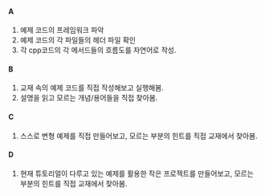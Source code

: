 #### A
1. 예제 코드의 프레임워크 파악
2. 예제 코드의 각 파일들의 헤더 파일 확인
3. 각 cpp코드의 각 메서드들의 흐름도를 자연어로 작성.
#### B
1. 교재 속의 예제 코드를 직접 작성해보고 실행해봄.
2. 설명을 읽고 모르는 개념/용어들을 직접 찾아봄.
#### C
1. 스스로 변형 예제를 직접 만들어보고, 모르는 부분의 힌트를 직접 교재에서 찾아봄.
#### D
1. 현재 튜토리얼이 다루고 있는 예제를 활용한 작은 프로젝트를 만들어보고, 모르는 부분의 힌트를 직접 교재에서 찾아봄.


